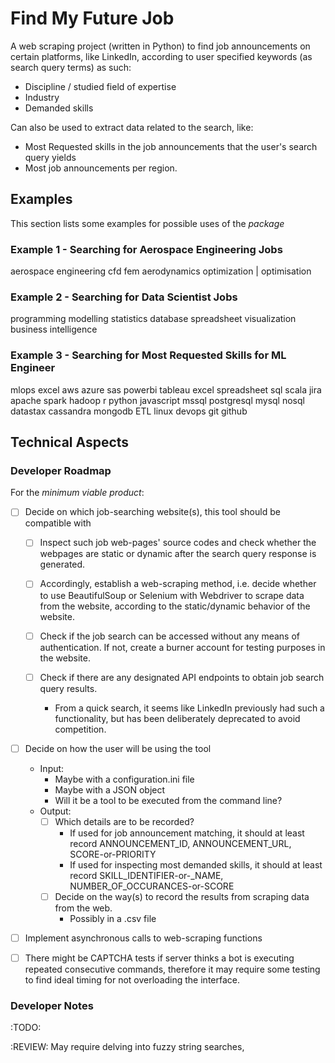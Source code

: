# Find My Future Job

A web scraping project (written in Python) to find job announcements on certain platforms, like LinkedIn, according to user specified keywords (as search query terms) as such:

- Discipline / studied field of expertise
- Industry
- Demanded skills

Can also be used to extract data related to the search, like:

- Most Requested skills in the job announcements that the user's search query
yields
- Most job announcements per region.

## Examples

This section lists some examples for possible uses of the *package*

### Example 1 - Searching for Aerospace Engineering Jobs

aerospace engineering
cfd
fem
aerodynamics
optimization | optimisation

### Example 2 - Searching for Data Scientist Jobs

programming
modelling
statistics
database
spreadsheet
visualization
business intelligence

### Example 3 - Searching for Most Requested Skills for ML Engineer

mlops
excel
aws
azure
sas
powerbi
tableau
excel
spreadsheet
sql
scala
jira
apache
spark
hadoop
r
python
javascript
mssql
postgresql
mysql
nosql
datastax
cassandra
mongodb
ETL
linux
devops
git
github

## Technical Aspects

### Developer Roadmap
For the *minimum viable product*:

- [ ] Decide on which job-searching website(s), this tool should be compatible with
  - [ ] Inspect such job web-pages' source codes and check whether the webpages are static or dynamic after the search query response is generated.

  - [ ] Accordingly, establish a web-scraping method, i.e. decide whether to use BeautifulSoup or Selenium with Webdriver to scrape data from the website, according to the static/dynamic behavior of the website.

  - [ ] Check if the job search can be accessed without any means of authentication. If not, create a burner account for testing purposes in the website.

  - [ ] Check if there are any designated API endpoints to obtain job search query results.
    - From a quick search, it seems like LinkedIn previously had such a functionality, but has been deliberately deprecated to avoid competition.

- [ ] Decide on how the user will be using the tool
  - Input:
    - Maybe with a configuration.ini file
    - Maybe with a JSON object
    - Will it be a tool to be executed from the command line?
  - Output:
    - [ ] Which details are to be recorded?
      - If used for job announcement matching, it should at least record ANNOUNCEMENT_ID, ANNOUNCEMENT_URL, SCORE-or-PRIORITY
      - If used for inspecting most demanded skills, it should at least record SKILL_IDENTIFIER-or-_NAME, NUMBER_OF_OCCURANCES-or-SCORE
    - [ ] Decide on the way(s) to record the results from scraping data from the web.
      - Possibly in a .csv file

- [ ]  Implement asynchronous calls to web-scraping functions
  - [ ] There might be CAPTCHA tests if server thinks a bot is executing repeated consecutive commands, therefore it may require some testing to find ideal timing for not overloading the interface.



### Developer Notes
:TODO: 


:REVIEW:
May require delving into fuzzy string searches,